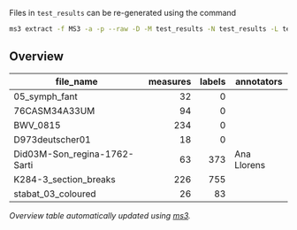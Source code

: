 Files in `test_results` can be re-generated using the command

```bash
ms3 extract -f MS3 -a -p --raw -D -M test_results -N test_results -L test_results
```

## Overview
|         file_name          |measures|labels|annotators |
|----------------------------|-------:|-----:|-----------|
|05_symph_fant               |      32|     0|           |
|76CASM34A33UM               |      94|     0|           |
|BWV_0815                    |     234|     0|           |
|D973deutscher01             |      18|     0|           |
|Did03M-Son_regina-1762-Sarti|      63|   373|Ana Llorens|
|K284-3_section_breaks       |     226|   755|           |
|stabat_03_coloured          |      26|    83|           |


*Overview table automatically updated using [ms3](https://johentsch.github.io/ms3/).*
